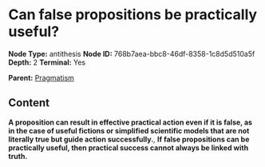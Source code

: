 # Can false propositions be practically useful?

**Node Type:** antithesis
**Node ID:** 768b7aea-bbc8-46df-8358-1c8d5d510a5f
**Depth:** 2
**Terminal:** Yes

**Parent:** [Pragmatism](pragmatism.md)

## Content

**A proposition can result in effective practical action even if it is false, as in the case of useful fictions or simplified scientific models that are not literally true but guide action successfully.**, **If false propositions can be practically useful, then practical success cannot always be linked with truth.**
